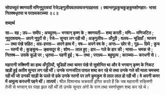 **सोपाच्युतं क्वणयती मणिनूपुरावयां** **रेजेऽङ्गुलीयवलयव्यजनाग्रहस्ता ।** **वषान्तगूढकुचकुङ्कुमशोणहार-** **भासा नितश्बधृतया च पराध्र्यकाञ्च्या ॥ ८॥** 

**शब्दार्थ** 

**सा—** **वह** **; उप—** **समीप** **; अच्युतम्—** **भगवान् कृष्ण के** **; क्वणयती—** **शब्द करती** **; मणि—** **मणिजटित** **; नूपुरावयाम्—** **अपने नूपुरों** **से** **; रेजे—** **सुन्दर लग रही थी** **; अङ्गुलीय—** **अँगूठी** **; वलय—** **चूडिय़ाँ** **; व्यजन—** **तथा पंखे सहित** **; अग्र-हस्ता—** **अपने हाथ में** **;** **वष—** **अपने वष के** **; अन्त—** **छोर से** **; गूढ—** **छिपे** **; कुच—** **स्तनों से** **; कुङ्कुम—** **ङ्क्षसदूर से** **; शोण—** **लाल हुए** **; हार—** **गले के हार** **की** **; भासा—** **चमक से** **; नितश्ब—** **उसके कूल्हे पर** **; धृतया—** **पहनी हुई** **; च—** **तथा** **; पराध्र्य—** **बहुमूल्य** **; काञ्च्या—** **करधनी से।** **.** 

**महारानी रुक्मिणी का हाथ अँगूठियों, चूडिय़ों तथा चामर पंखे से सुशोभित था और वे** **भगवान् कृष्ण के निकट खड़ी हुई अतीव सुन्दर लग रही थीं। उनके रत्नजटित पायल शब्द कर** **रहे थे तथा उनके गले की माला चमचमा रही थी जो उनकी साड़ी के पल्ले से ढके उनके स्तनों** **पर लगे कुमकुम से लाल लाल हो रही थी। वे अपनी कमर में अमूल्य करधनी पहने थीं।** **तात्पर्य :** श्रील विश्वनाथ चक्रवर्ती इंगित करते हैं कि जब महारानी रुकि्मणी तेजी से भगवान् पर पंखा झल रही थीं तो उनके सुन्दर अंगों के रत्न तथा स्वर्णाभूषण शब्द कर रहे थे।  